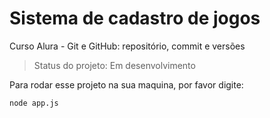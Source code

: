 # Sistema de cadastro de jogos

Curso Alura - Git e GitHub: repositório, commit e versões

> Status do projeto: Em desenvolvimento

Para rodar esse projeto na sua maquina, por favor digite:

```
node app.js
```
